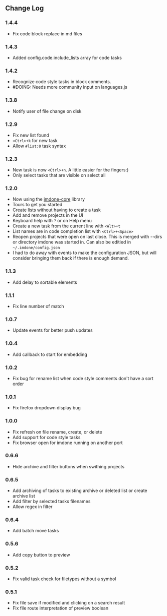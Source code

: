 Change Log
----
### 1.4.4
- Fix code block replace in md files

### 1.4.3
- Added config.code.include_lists array for code tasks

### 1.4.2
- Recognize code style tasks in block comments.  
- #DOING: Needs more community input on languages.js

### 1.3.8
- Notify user of file change on disk

### 1.2.9
- Fix new list found
- `<Ctrl>+k` for new task
- Allow `#list:0` task syntax

### 1.2.3
- New task is now `<Ctrl>+n`. A little easier for the fingers:)
- Only select tasks that are visible on select all

### 1.2.0
- Now using the [imdone-core](https://www.npmjs.org/package/imdone-core) library
- Tours to get you started
- Create lists without having to create a task
- Add and remove projects in the UI
- Keyboard help with `?` or on Help menu
- Create a new task from the current line with `<Alt>+t`
- List names are in code completion list with `<Ctrl>+<Space>`
- Reopen projects that were open on last close.  This is merged with --dirs or directory imdone was started in.  Can also be editied in `~/.imdone/config.json`
- I had to do away with events to make the configuration JSON, but will consider bringing them back if there is enough demand.

### 1.1.3
- Add delay to sortable elements

### 1.1.1
- Fix line number of match

### 1.0.7
- Update events for better push updates

### 1.0.4
- Add callback to start for embedding

### 1.0.2
- Fix bug for rename list when code style comments don't have a sort order

### 1.0.1
- Fix firefox dropdown display bug

### 1.0.0
- Fix refresh on file rename, create, or delete
- Add support for code style tasks
- Fix browser open for imdone running on another port

### 0.6.6
- Hide archive and filter buttons when swithing projects

### 0.6.5
- Add archiving of tasks to existing archive or deleted list or create archive list
- Add filter by selected tasks filenames
- Allow regex in filter

### 0.6.4
- Add batch move tasks

### 0.5.6
- Add copy button to preview

### 0.5.2
- Fix valid task check for filetypes without a symbol

### 0.5.1
- Fix file save if modified and clicking on a search result
- Fix file route interpretation of preview boolean

